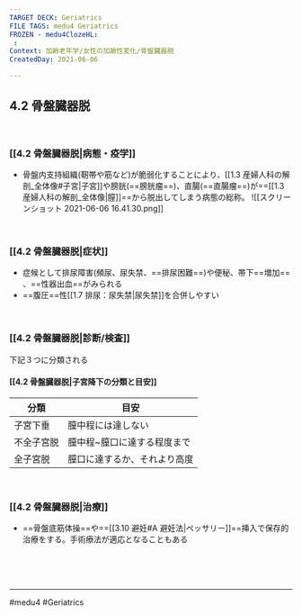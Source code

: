 ```yaml
---
TARGET DECK: Geriatrics
FILE TAGS: medu4 Geriatrics
FROZEN - medu4ClozeHL:
 : 
Context: 加齢老年学/女性の加齢性変化/骨盤臓器脱
CreatedDay: 2021-06-06

---
```


## 4.2 骨盤臓器脱

<br>

### [[4.2 骨盤臓器脱|病態・疫学]]
* 骨盤内支持組織(靭帯や筋など)が脆弱化することにより、[[1.3 産婦人科の解剖_全体像#子宮|子宮]]や膀胱(==膀胱瘤==)、直腸(==直腸瘤==)が==[[1.3 産婦人科の解剖_全体像|膣]]==から脱出してしまう病態の総称。
![[スクリーンショット 2021-06-06 16.41.30.png]]
<!--ID: 1623210714794-->


<br>

### [[4.2 骨盤臓器脱|症状]]
* 症候として排尿障害(頻尿、尿失禁、==排尿困難==)や便秘、帯下==増加== 、==性器出血==がみられる
* ==腹圧==性[[1.7 排尿：尿失禁|尿失禁]]を合併しやすい
<!--ID: 1623210714802-->


<br>

### [[4.2 骨盤臓器脱|診断/検査]]
下記３つに分類される
#### [[4.2 骨盤臓器脱|子宮降下の分類と目安]]
|分類|目安|
|---|---|
|子宮下垂|膣中程には達しない|
|不全子宮脱|膣中程~膣口に達する程度まで|
|全子宮脱|膣口に達するか、それより高度|

<br>

### [[4.2 骨盤臓器脱|治療]]
* ==骨盤底筋体操==や==[[3.10 避妊#A 避妊法|ペッサリー]]==挿入で保存的治療をする。手術療法が適応となることもある
<!--ID: 1623210714808-->


<br><br><br>

---
#medu4 #Geriatrics
